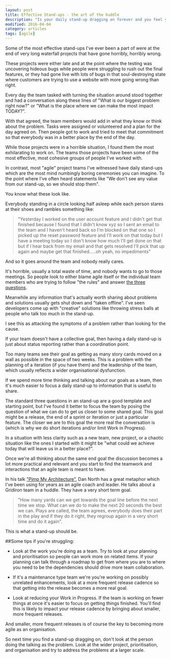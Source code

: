 ```yaml
---
layout: post
title: Effective Stand-ups - the art of the huddle
description: "Is your daily stand-up dragging on forever and you feel you want to abandon them alltogether? Usually you can improve them by narrowing your focus and working closer together on team goals. Let's look at how we can improve team communication with better release planning."
modified: 2016-04-04
category: articles
tags: [agile]
---
```


Some of the most effective stand-ups I've ever been a part of were at the end of very long waterfall projects that have gone horribly, horribly wrong.

These projects were either late and at the point where the testing was uncovering hideous bugs while people were struggling to rush out the final features, or they had gone live with lots of bugs in that soul-destroying state where customers are trying to use a website with more going wrong than right.

Every day the team tasked with turning the situation around stood together and had a conversation along these lines of "What is our biggest problem right now?" or "What is the place where we can make the most impact TODAY?". 

With that agreed, the team members would add in what they know or think about the problem. Tasks were assigned or volunteered and a plan for the day agreed on. Then people got to work and tried to meet that commitment so that everybody was in a better place by the end of the day.

While those projects were in a horrible situation, I found them the most exhilarating to work on. The teams those projects have been some of the most effective, most cohesive groups of people I've worked with.

In contrast, most "agile" project teams I've witnessed have daily stand-ups which are the most mind numbingly boring ceremonies you can imagine. To the point where I've often heard statements like "We don't see any value from our stand-up, so we should stop them".

You know what these look like. 

Everybody standing in a circle looking half asleep while each person stares at their shoes and rambles something like:

>"Yesterday I worked on the user account feature and I didn't get that finished because I found that I didn't know xyz so I sent an email to the team and I haven't heard back so I'm blocked on that one so I picked up the reset password feature and I'll work on that today but I have a meeting today so I don't know how much I'll get done on that but if I hear back from my email and that gets resolved I'll pick that up again and maybe get that finished.....oh yeah, no impediments"

And so it goes around the team and nobody really cares.

It's horrible, usually a total waste of time, and nobody wants to go to those meetings. So people look to either blame agile itself or the individual team members who are trying to follow "the rules" and answer [the three questions](https://www.mountaingoatsoftware.com/agile/scrum/daily-scrum).

Meanwhile any information that's actually worth sharing about problems and solutions usually gets shut down and "taken offline". I've seen developers come up with "creative" solutions like throwing stress balls at people who talk too much in the stand-up.

I see this as attacking the symptoms of a problem rather than looking for the cause.

If your team doesn't have a collective goal, then having a daily stand-up is just about status reporting rather than a coordination point.

Too many teams see their goal as getting as many story cards moved on a wall as possible in the space of two weeks. This is a problem with the planning of a iteration (if you have them) and the leadership of the team, which usually reflects a wider organisational dysfunction.

If we spend more time thinking and talking about our goals as a team, then it's much easier to focus a daily stand-up to information that is useful to share. 

The standard three questions in an stand-up are a good template and starting point, but I've found it better to focus the team by posing the question of what we can do to get us closer to some shared goal. This goal might be a release, the end of a sprint or iteration or just a particular feature. The closer we are to this goal the more real the conversation is (which is why we do short iterations and/or limit Work in Progress).

In a situation with less clarity such as a new team, new project, or a chaotic situation like the ones I started with it might be "what could we achieve today that will leave us in a better place?".

Once we're all thinking about the same end goal the discussion becomes a lot more practical and relevant and you start to find the teamwork and interactions that an agile team is meant to have.

In his talk ["Pimp My Architecture"](http://www.infoq.com/presentations/north-pimp-my-architecture), Dan North has a great metaphor which I've been using for years as an agile coach and leader. He talks about a Gridiron team in a huddle. They have a very short term goal. 

>"How many yards can we get towards the goal line before the next time we stop. What can we do to make the next 20 seconds the best we can. Plays are called, the team agrees, everybody does their part in the play and if they do it right, they regroup again in a very short time and do it again".

This is what a stand-up should be.

##Some tips if you're struggling:

* Look at the work you're doing as a team. Try to look at your planning and prioritisation so people can work more on related items. If your planning can talk through a roadmap to get from where you are to where you need to be the dependencies should drive more team collaboration.

* If it's a maintenance type team we're you're working on possibly unrelated enhancements, look at a more frequent release cadence so that getting into the release becomes a more real goal.

* Look at reducing your Work in Progress. If the team is working on fewer things at once it's easier to focus on getting things finished. You'll find this is likely to impact your release cadence by bringing about smaller, more frequent releases.

And smaller, more frequent releases is of course the key to becoming more agile as an organisation.

So next time you find a stand-up dragging on, don't look at the person doing the talking as the problem. Look at the wider project, prioritisation, and organisation and try to address the problems at a larger scale.

